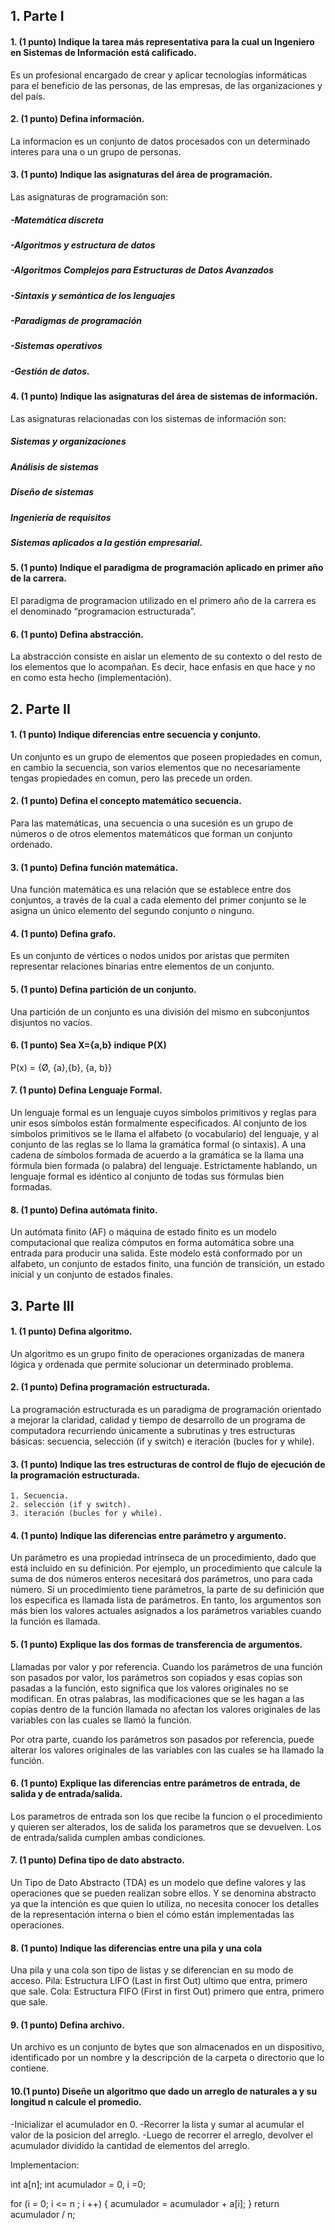## 1. Parte I

#### 1. (1 punto) Indique la tarea más representativa para la cual un Ingeniero en Sistemas de Información está calificado.
Es un profesional encargado de crear y aplicar tecnologías informáticas para el beneficio de las personas, de las empresas, de las organizaciones y del país.

#### 2. (1 punto) Defina información.
La informacion es un conjunto de datos procesados con un determinado interes para una o un grupo de personas.

#### 3. (1 punto) Indique las asignaturas del área de programación.
Las asignaturas de programación son: 
##### -Matemática discreta
##### -Algoritmos y estructura de datos
##### -Algoritmos Complejos para Estructuras de Datos Avanzados
##### -Sintaxis y semántica de los lenguajes
##### -Paradigmas de programación
##### -Sistemas operativos
##### -Gestión de datos.

#### 4. (1 punto) Indique las asignaturas del área de sistemas de información.
Las asignaturas relacionadas con los sistemas de información son: 
##### Sistemas y organizaciones
##### Análisis de sistemas
##### Diseño de sistemas
##### Ingeniería de requisitos
##### Sistemas aplicados a la gestión empresarial.

#### 5. (1 punto) Indique el paradigma de programación aplicado en primer año de la carrera.
El paradigma de programacion utilizado en el primero año de la carrera es el denominado “programacion estructurada”.

#### 6. (1 punto) Defina abstracción.
La abstracción consiste en aislar un elemento de su contexto o del resto de los elementos que lo acompañan. Es decir, hace enfasis en que hace y no en como esta hecho (implementación).

## 2. Parte II

#### 1. (1 punto) Indique diferencias entre secuencia y conjunto.
Un conjunto es un grupo de elementos que poseen propiedades en comun, en cambio la secuencia, son varios elementos que no necesariamente tengas propiedades en comun, pero las precede un orden.

#### 2. (1 punto) Defina el concepto matemático secuencia.
Para las matemáticas, una secuencia o una sucesión es un grupo de números o de otros elementos matemáticos que forman un conjunto ordenado.

#### 3. (1 punto) Defina función matemática.
Una función matemática es una relación que se establece entre dos conjuntos, a través de la cual a cada elemento del primer conjunto se le asigna un único elemento del segundo conjunto o ninguno.

#### 4. (1 punto) Defina grafo.
Es un conjunto de vértices o nodos unidos por aristas que permiten representar relaciones binarias entre elementos de un conjunto.

#### 5. (1 punto) Defina partición de un conjunto.
Una partición de un conjunto es una división del mismo en subconjuntos disjuntos no vacíos. 

#### 6. (1 punto) Sea X={a,b} indique P(X)
P(x) = {Ø, {a},{b}, {a, b}}

#### 7. (1 punto) Defina Lenguaje Formal.
Un lenguaje formal es un lenguaje cuyos símbolos primitivos y reglas para unir esos símbolos están formalmente especificados. Al conjunto de los símbolos primitivos se le llama el alfabeto (o vocabulario) del lenguaje, y al conjunto de las reglas se lo llama la gramática formal (o sintaxis). A una cadena de símbolos formada de acuerdo a la gramática se la llama una fórmula bien formada (o palabra) del lenguaje. Estrictamente hablando, un lenguaje formal es idéntico al conjunto de todas sus fórmulas bien formadas. 

#### 8. (1 punto) Defina autómata finito.
Un autómata finito (AF) o máquina de estado finito es un modelo computacional que realiza cómputos en forma automática sobre una entrada para producir una salida. Este modelo está conformado por un alfabeto, un conjunto de estados finito, una función de transición, un estado inicial y un conjunto de estados finales.

## 3. Parte III

#### 1. (1 punto) Defina algoritmo.
Un algoritmo es un grupo finito de operaciones organizadas de manera lógica y ordenada que permite solucionar un determinado problema.

#### 2. (1 punto) Defina programación estructurada.
La programación estructurada es un paradigma de programación orientado a mejorar la claridad, calidad y tiempo de desarrollo de un programa de computadora recurriendo únicamente a subrutinas y tres estructuras básicas: secuencia, selección (if y switch) e iteración (bucles for y while).

#### 3. (1 punto) Indique las tres estructuras de control de flujo de ejecución de la programación estructurada.
    1. Secuencia.
    2. selección (if y switch).
    3. iteración (bucles for y while).

#### 4. (1 punto) Indique las diferencias entre parámetro y argumento.
Un parámetro es una propiedad intrínseca de un procedimiento, dado que está incluido en su definición. Por ejemplo, un procedimiento que calcule la suma de dos números enteros necesitará dos parámetros, uno para cada número. Si un procedimiento tiene parámetros, la parte de su definición que los especifica es llamada lista de parámetros.
En tanto, los argumentos son más bien los valores actuales asignados a los parámetros variables cuando la función es llamada.

#### 5. (1 punto) Explique las dos formas de transferencia de argumentos.
Llamadas por valor y por referencia.
Cuando los parámetros de una función son pasados por valor, los parámetros son copiados y esas copias son pasadas a la función, esto significa que los valores originales no se modifican. En otras palabras, las modificaciones que se les hagan a las copias dentro de la función llamada no afectan los valores originales de las variables con las cuales se llamó la función.

Por otra parte, cuando los parámetros son pasados por referencia, puede alterar los valores originales de las variables con las cuales se ha llamado la función.

#### 6. (1 punto) Explique las diferencias entre parámetros de entrada, de salida y de entrada/salida.
Los parametros de entrada son los que recibe la funcion o el procedimiento y quieren ser alterados, los de salida los parametros que se devuelven.
Los de entrada/salida cumplen ambas condiciones.

#### 7. (1 punto) Defina tipo de dato abstracto.
Un Tipo de Dato Abstracto (TDA) es un modelo que define valores y las operaciones que se pueden realizan sobre ellos. Y se denomina abstracto ya que la intención es que quien lo utiliza, no necesita conocer los detalles de la representación interna o bien el cómo están implementadas las operaciones.

#### 8. (1 punto) Indique las diferencias entre una pila y una cola
Una pila y una cola son tipo de listas y se diferencian en su modo de acceso.
Pila: Estructura LIFO (Last in first Out) ultimo que entra, primero que sale.
Cola: Estructura FIFO (First in first Out) primero que entra, primero que sale.

#### 9. (1 punto) Defina archivo.
Un archivo es un conjunto de bytes que son almacenados en un dispositivo, identificado por un nombre y la descripción de la carpeta o directorio que lo contiene.

#### 10.(1 punto) Diseñe un algoritmo que dado un arreglo de naturales a y su longitud n calcule el promedio.

-Inicializar el acumulador en 0.
-Recorrer la lista y sumar al acumular el valor de la posicion del arreglo.
-Luego de recorrer el arreglo, devolver el acumulador dividido la cantidad de elementos del arreglo.

Implementacion:

int a[n];
int acumulador = 0, i =0;

for (i = 0; i <= n ; i ++)
{
	acumulador = acumulador + a[i];
}
return acumulador / n;

